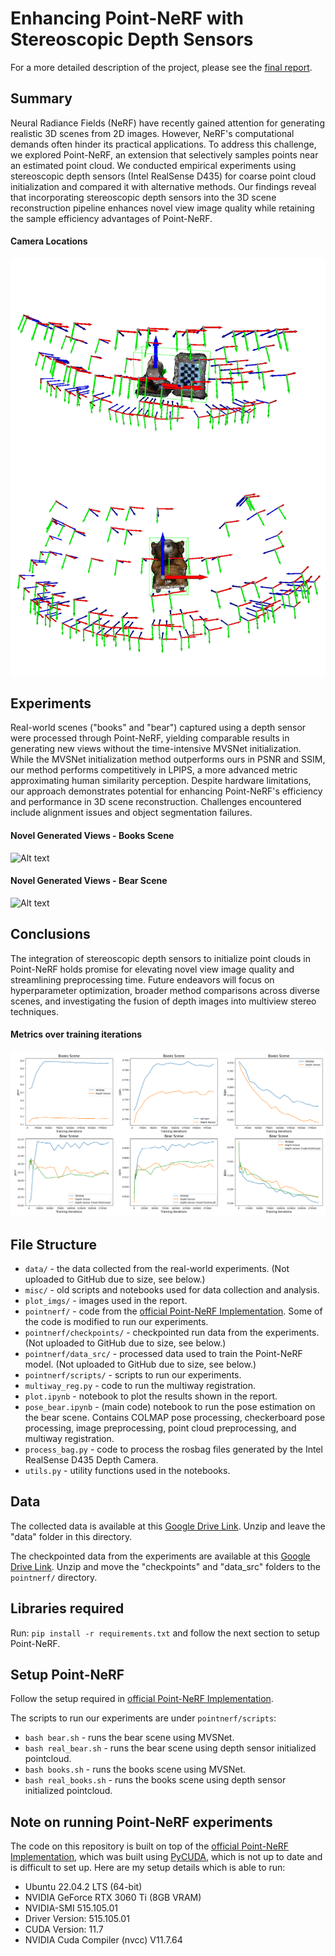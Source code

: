 # Enhancing Point-NeRF with Stereoscopic Depth Sensors

For a more detailed description of the project, please see the [final report](report/report.pdf).

## Summary
Neural Radiance Fields (NeRF) have recently gained attention for generating realistic 3D scenes from 2D images. However, NeRF's computational demands often hinder its practical applications. To address this challenge, we explored Point-NeRF, an extension that selectively samples points near an estimated point cloud. We conducted empirical experiments using stereoscopic depth sensors (Intel RealSense D435) for coarse point cloud initialization and compared it with alternative methods. Our findings reveal that incorporating stereoscopic depth sensors into the 3D scene reconstruction pipeline enhances novel view image quality while retaining the sample efficiency advantages of Point-NeRF.

<!-- cams -->
#### Camera Locations
![Alt text](report/images/cams.png?raw=true "Real-World Experiments")

## Experiments
Real-world scenes ("books" and "bear") captured using a depth sensor were processed through Point-NeRF, yielding comparable results in generating new views without the time-intensive MVSNet initialization. While the MVSNet initialization method outperforms ours in PSNR and SSIM, our method performs competitively in LPIPS, a more advanced metric approximating human similarity perception. Despite hardware limitations, our approach demonstrates potential for enhancing Point-NeRF's efficiency and performance in 3D scene reconstruction. Challenges encountered include alignment issues and object segmentation failures.

<!-- books -->
#### Novel Generated Views - Books Scene
![Alt text](report/images/books.png?raw=true "Books")

<!-- bear -->
#### Novel Generated Views - Bear Scene
![Alt text](report/images/bear.png?raw=true "Bear")

## Conclusions
The integration of stereoscopic depth sensors to initialize point clouds in Point-NeRF holds promise for elevating novel view image quality and streamlining preprocessing time. Future endeavors will focus on hyperparameter optimization, broader method comparisons across diverse scenes, and investigating the fusion of depth images into multiview stereo techniques.

<!-- loss -->
#### Metrics over training iterations
![Alt text](report/images/loss.png?raw=true "Loss")


<!-- ############################################################################################ -->
## File Structure
* ```data/``` - the data collected from the real-world experiments. (Not uploaded to GitHub due to size, see below.)
* ```misc/``` - old scripts and notebooks used for data collection and analysis.
* ```plot_imgs/``` - images used in the report.
* ```pointnerf/``` - code from the [official Point-NeRF Implementation](https://github.com/Xharlie/pointnerf). Some of the code is modified to run our experiments.
* ```pointnerf/checkpoints/``` - checkpointed run data from the experiments. (Not uploaded to GitHub due to size, see below.)
* ```pointnerf/data_src/``` - processed data used to train the Point-NeRF model. (Not uploaded to GitHub due to size, see below.)
* ```pointnerf/scripts/``` - scripts to run our experiments.
* ```multiway_reg.py``` - code to run the multiway registration.
* ```plot.ipynb``` - notebook to plot the results shown in the report.
* ```pose_bear.ipynb``` - (main code) notebook to run the pose estimation on the bear scene. Contains COLMAP pose processing, checkerboard pose processing, image preprocessing, point cloud preprocessing, and multiway registration.
* ```process_bag.py``` - code to process the rosbag files generated by the Intel RealSense D435 Depth Camera. 
* ```utils.py``` - utility functions used in the notebooks.

## Data
The collected data is available at this [Google Drive Link](https://drive.google.com/file/d/1GoUAKg_cYg8mOlF4c6UzspSZBblQxR9W/view?usp=sharing). Unzip and leave the "data" folder in this directory.

The checkpointed data from the experiments are available at this [Google Drive Link](https://drive.google.com/file/d/12V81zXsEQGoPJjw1pRJ4FXC-id6qfmXd/view?usp=sharing). Unzip and move the "checkpoints" and "data_src" folders to the ```pointnerf/``` directory.

## Libraries required
Run:
```pip install -r requirements.txt```
and follow the next section to setup Point-NeRF.

## Setup Point-NeRF
Follow the setup required in [official Point-NeRF Implementation](https://github.com/Xharlie/pointnerf).

The scripts to run our experiments are under ```pointnerf/scripts```:

* ```bash bear.sh``` - runs the bear scene using MVSNet.
* ```bash real_bear.sh``` - runs the bear scene using depth sensor initialized pointcloud.
* ```bash books.sh``` - runs the books scene using MVSNet.
* ```bash real_books.sh``` - runs the books scene using depth sensor initialized pointcloud.


## Note on running Point-NeRF experiments
The code on this repository is built on top of the [official Point-NeRF Implementation](https://github.com/Xharlie/pointnerf), which was built using [PyCUDA](https://wiki.tiker.net/PyCuda/Installation/), which is not up to date and is difficult to set up. Here are my setup details which is able to run:
* Ubuntu 22.04.2 LTS (64-bit)
* NVIDIA GeForce RTX 3060 Ti (8GB VRAM)
* NVIDIA-SMI 515.105.01
* Driver Version: 515.105.01
* CUDA Version: 11.7
* NVIDIA Cuda Compiler (nvcc) V11.7.64


